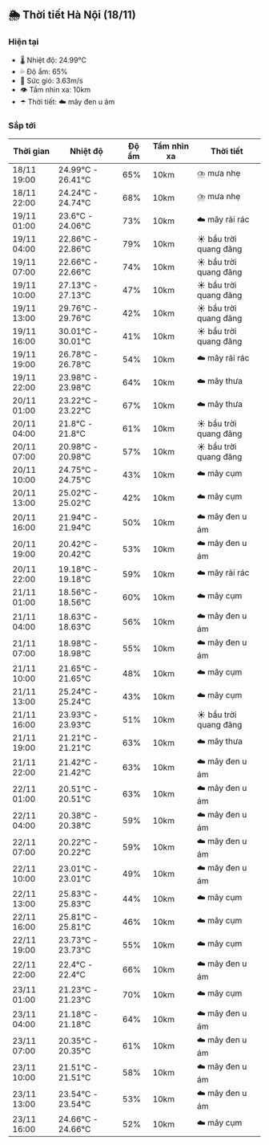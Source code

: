 ## 🌦️ Thời tiết Hà Nội (18/11)

### Hiện tại

- 🌡️ Nhiệt độ: 24.99℃
- 💦 Độ ẩm: 65%
- 💨 Sức gió: 3.63m/s
- 👁️ Tầm nhìn xa: 10km
- ☂️ Thời tiết: ☁️ mây đen u ám

### Sắp tới

| Thời gian | Nhiệt độ | Độ ẩm | Tầm nhìn xa | Thời tiết |
| --- | --- | --- | --- | --- |
| 18/11 19:00 | 24.99℃ - 26.41℃ | 65% | 10km | ⛈️ mưa nhẹ |
| 18/11 22:00 | 24.24℃ - 24.74℃ | 68% | 10km | ⛈️ mưa nhẹ |
| 19/11 01:00 | 23.6℃ - 24.06℃ | 73% | 10km | ☁️ mây rải rác |
| 19/11 04:00 | 22.86℃ - 22.86℃ | 79% | 10km | ☀️ bầu trời quang đãng |
| 19/11 07:00 | 22.66℃ - 22.66℃ | 74% | 10km | ☀️ bầu trời quang đãng |
| 19/11 10:00 | 27.13℃ - 27.13℃ | 47% | 10km | ☀️ bầu trời quang đãng |
| 19/11 13:00 | 29.76℃ - 29.76℃ | 42% | 10km | ☀️ bầu trời quang đãng |
| 19/11 16:00 | 30.01℃ - 30.01℃ | 41% | 10km | ☀️ bầu trời quang đãng |
| 19/11 19:00 | 26.78℃ - 26.78℃ | 54% | 10km | ☁️ mây rải rác |
| 19/11 22:00 | 23.98℃ - 23.98℃ | 64% | 10km | ☁️ mây thưa |
| 20/11 01:00 | 23.22℃ - 23.22℃ | 67% | 10km | ☁️ mây thưa |
| 20/11 04:00 | 21.8℃ - 21.8℃ | 61% | 10km | ☀️ bầu trời quang đãng |
| 20/11 07:00 | 20.98℃ - 20.98℃ | 57% | 10km | ☀️ bầu trời quang đãng |
| 20/11 10:00 | 24.75℃ - 24.75℃ | 43% | 10km | ☁️ mây cụm |
| 20/11 13:00 | 25.02℃ - 25.02℃ | 42% | 10km | ☁️ mây cụm |
| 20/11 16:00 | 21.94℃ - 21.94℃ | 50% | 10km | ☁️ mây đen u ám |
| 20/11 19:00 | 20.42℃ - 20.42℃ | 53% | 10km | ☁️ mây đen u ám |
| 20/11 22:00 | 19.18℃ - 19.18℃ | 59% | 10km | ☁️ mây rải rác |
| 21/11 01:00 | 18.56℃ - 18.56℃ | 60% | 10km | ☁️ mây cụm |
| 21/11 04:00 | 18.63℃ - 18.63℃ | 56% | 10km | ☁️ mây đen u ám |
| 21/11 07:00 | 18.98℃ - 18.98℃ | 55% | 10km | ☁️ mây đen u ám |
| 21/11 10:00 | 21.65℃ - 21.65℃ | 48% | 10km | ☁️ mây cụm |
| 21/11 13:00 | 25.24℃ - 25.24℃ | 43% | 10km | ☁️ mây cụm |
| 21/11 16:00 | 23.93℃ - 23.93℃ | 51% | 10km | ☀️ bầu trời quang đãng |
| 21/11 19:00 | 21.21℃ - 21.21℃ | 63% | 10km | ☁️ mây thưa |
| 21/11 22:00 | 21.42℃ - 21.42℃ | 63% | 10km | ☁️ mây đen u ám |
| 22/11 01:00 | 20.51℃ - 20.51℃ | 63% | 10km | ☁️ mây đen u ám |
| 22/11 04:00 | 20.38℃ - 20.38℃ | 59% | 10km | ☁️ mây đen u ám |
| 22/11 07:00 | 20.22℃ - 20.22℃ | 59% | 10km | ☁️ mây đen u ám |
| 22/11 10:00 | 23.01℃ - 23.01℃ | 49% | 10km | ☁️ mây đen u ám |
| 22/11 13:00 | 25.83℃ - 25.83℃ | 44% | 10km | ☁️ mây cụm |
| 22/11 16:00 | 25.81℃ - 25.81℃ | 46% | 10km | ☁️ mây cụm |
| 22/11 19:00 | 23.73℃ - 23.73℃ | 55% | 10km | ☁️ mây cụm |
| 22/11 22:00 | 22.4℃ - 22.4℃ | 66% | 10km | ☁️ mây đen u ám |
| 23/11 01:00 | 21.23℃ - 21.23℃ | 70% | 10km | ☁️ mây cụm |
| 23/11 04:00 | 21.18℃ - 21.18℃ | 64% | 10km | ☁️ mây đen u ám |
| 23/11 07:00 | 20.35℃ - 20.35℃ | 61% | 10km | ☁️ mây đen u ám |
| 23/11 10:00 | 21.51℃ - 21.51℃ | 58% | 10km | ☁️ mây đen u ám |
| 23/11 13:00 | 23.54℃ - 23.54℃ | 53% | 10km | ☁️ mây đen u ám |
| 23/11 16:00 | 24.66℃ - 24.66℃ | 52% | 10km | ☁️ mây cụm |
